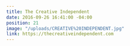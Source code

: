```yaml
---
title: The Creative Independent
date: 2016-09-26 16:41:00 -04:00
position: 21
image: "/uploads/CREATIVE%20INDEPENDENT.jpg"
link: https://thecreativeindependent.com
---
```



